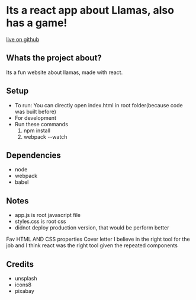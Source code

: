# Its a react app about Llamas, also has a game!

[live on github](https://saichandd.github.io/llama-react/)

## Whats the project about?

Its a fun website about llamas, made with react.

## Setup
- To run: You can directly open index.html in root folder(because code was built before)
- For development
- Run these commands 
	1. npm install
	2. webpack --watch

## Dependencies
- node
- webpack
- babel

## Notes
* app.js is root javascript file
* styles.css is root css
* didnot deploy production version, that would be perform better


Fav HTML AND CSS properties
Cover letter
I believe in the right tool for the job and I think react was the right tool given the repeated components


## Credits

* unsplash
* icons8
* pixabay